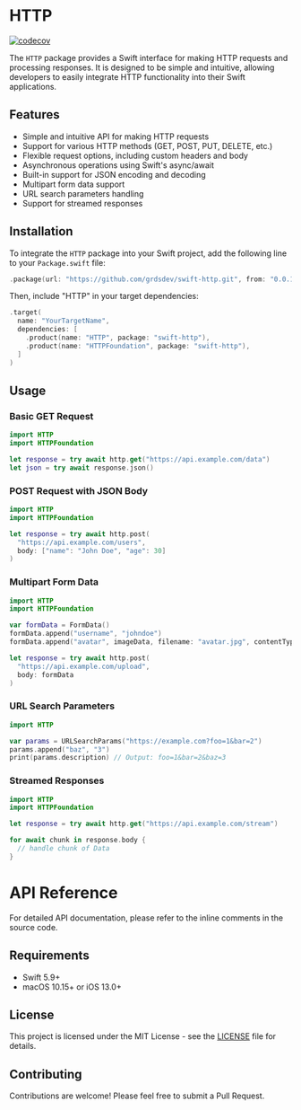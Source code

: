 # HTTP
[![codecov](https://codecov.io/gh/grdsdev/swift-http/graph/badge.svg?token=E4i22yGg9o)](https://codecov.io/gh/grdsdev/swift-http)

The `HTTP` package provides a Swift interface for making HTTP requests and
processing responses. It is designed to be simple and intuitive, allowing developers to easily integrate HTTP functionality into their Swift applications.

## Features

- Simple and intuitive API for making HTTP requests
- Support for various HTTP methods (GET, POST, PUT, DELETE, etc.)
- Flexible request options, including custom headers and body
- Asynchronous operations using Swift's async/await
- Built-in support for JSON encoding and decoding
- Multipart form data support
- URL search parameters handling
- Support for streamed responses

## Installation

To integrate the `HTTP` package into your Swift project, add the following line to your `Package.swift` file:

```swift
.package(url: "https://github.com/grdsdev/swift-http.git", from: "0.0.1")
```

Then, include "HTTP" in your target dependencies:

```swift
.target(
  name: "YourTargetName", 
  dependencies: [
    .product(name: "HTTP", package: "swift-http"), 
    .product(name: "HTTPFoundation", package: "swift-http"),
  ]
)
```

## Usage

### Basic GET Request

```swift
import HTTP
import HTTPFoundation

let response = try await http.get("https://api.example.com/data")
let json = try await response.json()
```

### POST Request with JSON Body

```swift
import HTTP
import HTTPFoundation

let response = try await http.post(
  "https://api.example.com/users", 
  body: ["name": "John Doe", "age": 30]
)
```

### Multipart Form Data

```swift
import HTTP
import HTTPFoundation

var formData = FormData()
formData.append("username", "johndoe")
formData.append("avatar", imageData, filename: "avatar.jpg", contentType: "image/jpeg")

let response = try await http.post(
  "https://api.example.com/upload", 
  body: formData
)
```

### URL Search Parameters

```swift
import HTTP

var params = URLSearchParams("https://example.com?foo=1&bar=2")
params.append("baz", "3")
print(params.description) // Output: foo=1&bar=2&baz=3
```

### Streamed Responses

```swift
import HTTP
import HTTPFoundation

let response = try await http.get("https://api.example.com/stream")

for await chunk in response.body {
  // handle chunk of Data
}
```

# API Reference

For detailed API documentation, please refer to the inline comments in the
source code.

## Requirements

- Swift 5.9+
- macOS 10.15+ or iOS 13.0+

## License

This project is licensed under the MIT License - see the [LICENSE](LICENSE) file
for details.

## Contributing

Contributions are welcome! Please feel free to submit a Pull Request.
